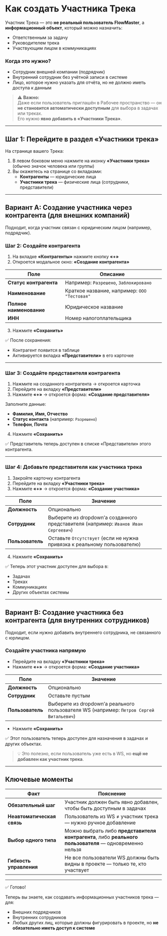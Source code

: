 # Как создать Участника Трека

Участник Трека — это **не реальный пользователь FlowMaster**, а **информационный объект**, который можно назначить:

- Ответственным за задачу
- Руководителем трека
- Участвующим лицом в коммуникациях

### Когда это нужно?
- Сотрудник внешней компании (подрядчик)
- Внутренний сотрудник без учётной записи в системе
- Лицо, которое нужно указать для отчёта, но не должно иметь доступа к данным

> ⚠️ **Важно:**  
> Даже если пользователь приглашён в Рабочее пространство — он **не становится автоматически доступным** для выбора в задачах или треках.  
> Его нужно **явно добавить в «Участники Трека»**.

---

## Шаг 1: Перейдите в раздел «Участники трека»

На странице вашего Трека:

1. В левом боковом меню нажмите на иконку **«Участники трека»**  
   (обычно значок человека или группы)
2. Вы окажетесь на странице со вкладками:
   - **Контрагенты** — юридические лица
   - **Участники трека** — физические лица (сотрудники, представители)

---

## Вариант A: Создание участника через контрагента (для внешних компаний)

Подходит, когда участник связан с юридическим лицом (например, подрядчик).

### Шаг 2: Создайте контрагента

1. На вкладке **«Контрагенты»** нажмите кнопку **«+»**
2. Откроется модальное окно: **«Создание контрагента»**

| Поле | Описание |
|------|--------|
| **Статус контрагента** | Например: `Разрешено`, `Заблокировано` |
| **Наименование** | Краткое название, например: `ООО "Тестовая"` |
| **Полное наименование** | Юридическое название |
| **ИНН** | Номер налогоплательщика |

3. Нажмите **«Сохранить»**

✅ После сохранения:
- Контрагент появится в таблице
- Активируется вкладка **«Представители»** в его карточке

---

### Шаг 3: Создайте представителя контрагента

1. Нажмите на созданного контрагента → откроется карточка
2. Перейдите на вкладку **«Представители»**
3. Нажмите **«+»** → откроется форма: **«Создание представителя»**

Заполните данные:
- **Фамилия, Имя, Отчество**
- **Статус контакта** (например: `Разрешено`)
- **Телефон**, **Почта**

4. Нажмите **«Сохранить»**

✅ Представитель теперь доступен в списке «Представители» этого контрагента.

---

### Шаг 4: Добавьте представителя как участника трека

1. Закройте карточку контрагента
2. Перейдите на вкладку **«Участники трека»**
3. Нажмите **«+»** → откроется форма: **«Создание участника»**

| Поле | Значение |
|------|--------|
| **Должность** | Опционально |
| **Сотрудник** | Выберите из dropdown’а созданного представителя (например: `Иванов Иван Сергеевич`) |
| **Пользователь** | Оставьте `Отсутствует` (если не нужна привязка к реальному пользователю) |

4. Нажмите **«Сохранить»**

✅ Теперь этот участник доступен для выбора в:
- Задачах
- Треках
- Коммуникациях
- Других объектах системы

---

## Вариант B: Создание участника без контрагента (для внутренних сотрудников)

Подходит, если нужно добавить внутреннего сотрудника, не связанного с юрлицом.

### Создайте участника напрямую

- Перейдите на вкладку **«Участники трека»**
- Нажмите **«+»** → откроется форма: **«Создание участника»**

| Поле | Значение |
|------|--------|
| **Должность** | Опционально |
| **Сотрудник** | Оставьте пустым |
| **Пользователь** | Выберите из dropdown’а реального пользователя WS (например: `Петров Сергей Витальевич`) |

- Нажмите **«Сохранить»**

✅ Этот пользователь теперь доступен для назначения в задачах и других объектах.

> 💡 Это полезно, если пользователь уже есть в WS, но **ещё не добавлен как участник трека**.

---

## Ключевые моменты

| Факт | Пояснение |
|------|----------|
| **Обязательный шаг** | Участник должен быть явно добавлен, чтобы быть доступным в задачах |
| **Неавтоматическая связь** | Пользователь из WS ≠ участник трека — нужно ручное добавление |
| **Выбор одного типа** | Можно выбрать либо **представителя контрагента**, либо **реального пользователя** — одновременно нельзя |
| **Гибкость управления** | Не все пользователи WS должны быть видны в проекте — только те, кто участвует |

---

✅ Готово!

Теперь вы знаете, как создавать информационных участников трека — для:

- Внешних подрядчиков
- Внутренних сотрудников
- Любых других лиц, которые должны фигурировать в проекте, но **не обязательно иметь доступ к системе**